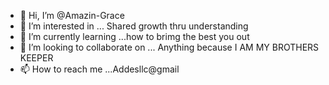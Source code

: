 - 👋 Hi, I’m @Amazin-Grace
- 👀 I’m interested in ... Shared growth thru understanding
- 🌱 I’m currently learning ...how to brimg the best you out
- 💞️ I’m looking to collaborate on ... Anything because I AM MY BROTHERS KEEPER
- 📫 How to reach me ...Addesllc@gmail

<!---
Amazin-Grace/Amazin-Grace is a ✨ special ✨ repository because its `README.md` (this file) appears on your GitHub profile.
You can click the Preview link to take a look at your changes.
--->
